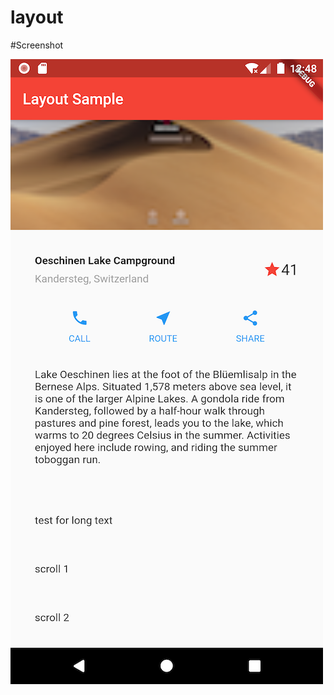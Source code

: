 # layout

#Screenshot

![ScreenShot](https://github.com/mohit5189/LearnFlutter/blob/master/layout/Screenshots/layout.png)